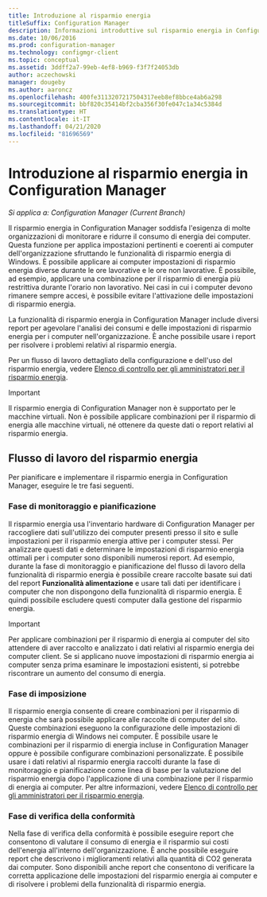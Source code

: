 ```yaml
---
title: Introduzione al risparmio energia
titleSuffix: Configuration Manager
description: Informazioni introduttive sul risparmio energia in Configuration Manager.
ms.date: 10/06/2016
ms.prod: configuration-manager
ms.technology: configmgr-client
ms.topic: conceptual
ms.assetid: 3ddff2a7-99eb-4ef8-b969-f3f7f24053db
author: aczechowski
manager: dougeby
ms.author: aaroncz
ms.openlocfilehash: 400fe3113207217504317eeb8ef8bbce4ab6a298
ms.sourcegitcommit: bbf820c35414bf2cba356f30fe047c1a34c5384d
ms.translationtype: HT
ms.contentlocale: it-IT
ms.lasthandoff: 04/21/2020
ms.locfileid: "81696569"
---
```

# <a name="introduction-to-power-management-in-configuration-manager"></a>Introduzione al risparmio energia in Configuration Manager

*Si applica a: Configuration Manager (Current Branch)*

Il risparmio energia in Configuration Manager soddisfa l'esigenza di molte organizzazioni di monitorare e ridurre il consumo di energia dei computer. Questa funzione per applica impostazioni pertinenti e coerenti ai computer dell'organizzazione sfruttando le funzionalità di risparmio energia di Windows. È possibile applicare ai computer impostazioni di risparmio energia diverse durante le ore lavorative e le ore non lavorative. È possibile, ad esempio, applicare una combinazione per il risparmio di energia più restrittiva durante l'orario non lavorativo. Nei casi in cui i computer devono rimanere sempre accesi, è possibile evitare l'attivazione delle impostazioni di risparmio energia.  

 La funzionalità di risparmio energia in Configuration Manager include diversi report per agevolare l'analisi dei consumi e delle impostazioni di risparmio energia per i computer nell'organizzazione. È anche possibile usare i report per risolvere i problemi relativi al risparmio energia.  

 Per un flusso di lavoro dettagliato della configurazione e dell'uso del risparmio energia, vedere [Elenco di controllo per gli amministratori per il risparmio energia](../../../../core/clients/manage/power/administrator-checklist-for-power-management.md).  

> [!IMPORTANT]  
>  Il risparmio energia di Configuration Manager non è supportato per le macchine virtuali. Non è possibile applicare combinazioni per il risparmio di energia alle macchine virtuali, né ottenere da queste dati o report relativi al risparmio energia.  

## <a name="the-power-management-workflow"></a>Flusso di lavoro del risparmio energia  
 Per pianificare e implementare il risparmio energia in Configuration Manager, eseguire le tre fasi seguenti.  

### <a name="monitoring-and-planning-phase"></a>Fase di monitoraggio e pianificazione  
 Il risparmio energia usa l'inventario hardware di Configuration Manager per raccogliere dati sull'utilizzo dei computer presenti presso il sito e sulle impostazioni per il risparmio energia attive per i computer stessi. Per analizzare questi dati e determinare le impostazioni di risparmio energia ottimali per i computer sono disponibili numerosi report. Ad esempio, durante la fase di monitoraggio e pianificazione del flusso di lavoro della funzionalità di risparmio energia è possibile creare raccolte basate sui dati del report **Funzionalità alimentazione** e usare tali dati per identificare i computer che non dispongono della funzionalità di risparmio energia. È quindi possibile escludere questi computer dalla gestione del risparmio energia.  

> [!IMPORTANT]  
>  Per applicare combinazioni per il risparmio di energia ai computer del sito attendere di aver raccolto e analizzato i dati relativi al risparmio energia dei computer client. Se si applicano nuove impostazioni di risparmio energia ai computer senza prima esaminare le impostazioni esistenti, si potrebbe riscontrare un aumento del consumo di energia.  

### <a name="enforcement-phase"></a>Fase di imposizione  
 Il risparmio energia consente di creare combinazioni per il risparmio di energia che sarà possibile applicare alle raccolte di computer del sito. Queste combinazioni eseguono la configurazione delle impostazioni di risparmio energia di Windows nei computer. È possibile usare le combinazioni per il risparmio di energia incluse in Configuration Manager oppure è possibile configurare combinazioni personalizzate. È possibile usare i dati relativi al risparmio energia raccolti durante la fase di monitoraggio e pianificazione come linea di base per la valutazione del risparmio energia dopo l'applicazione di una combinazione per il risparmio di energia ai computer. Per altre informazioni, vedere [Elenco di controllo per gli amministratori per il risparmio energia](../../../../core/clients/manage/power/administrator-checklist-for-power-management.md).  

### <a name="compliance-phase"></a>Fase di verifica della conformità  
 Nella fase di verifica della conformità è possibile eseguire report che consentono di valutare il consumo di energia e il risparmio sui costi dell'energia all'interno dell'organizzazione. È anche possibile eseguire report che descrivono i miglioramenti relativi alla quantità di CO2 generata dai computer. Sono disponibili anche report che consentono di verificare la corretta applicazione delle impostazioni del risparmio energia ai computer e di risolvere i problemi della funzionalità di risparmio energia.  
